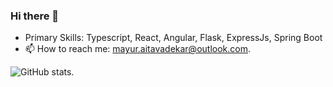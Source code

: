 ### Hi there 👋

- Primary Skills: Typescript, React, Angular, Flask, ExpressJs, Spring Boot
- 📫 How to reach me: mayur.aitavadekar@outlook.com.

![GitHub stats](https://github-readme-stats.vercel.app/api?username=mayuraitavadekar).
